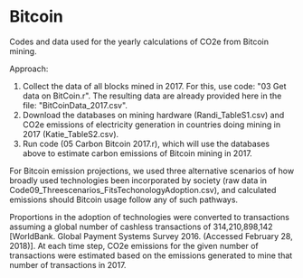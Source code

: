 # Bitcoin
Codes and data used for the yearly calculations of CO2e from Bitcoin mining.

Approach:
1. Collect the data of all blocks mined in 2017. For this, use code: "03 Get data on BitCoin.r". The resulting data are already provided here in the file: "BitCoinData_2017.csv".
2. Download the databases on mining hardware (Randi_TableS1.csv) and CO2e emissions of electricity generation in countries doing mining in 2017 (Katie_TableS2.csv).
3. Run code (05 Carbon Bitcoin 2017.r), which will use the databases above to estimate carbon emissions of Bitcoin mining in 2017.

For Bitcoin emission projections, we used three alternative scenarios of how broadly used technologies been incorporated by society (raw data in Code09_Threescenarios_FitsTechonologyAdoption.csv), and calculated emissions should Bitcoin usage follow any of such pathways. 

Proportions in the adoption of technologies were converted to transactions assuming a global number of cashless transactions of 314,210,898,142 [WorldBank. Global Payment Systems Survey 2016. (Accessed February 28, 2018)]. At each time step, CO2e emissions for the given number of transactions were estimated based on the emissions generated to mine that number of transactions in 2017.
